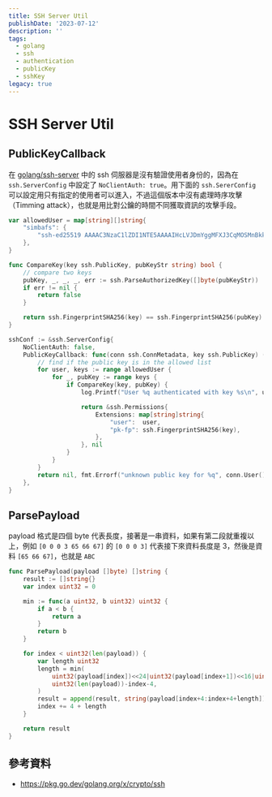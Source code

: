 ```yaml
---
title: SSH Server Util
publishDate: '2023-07-12'
description: ''
tags:
  - golang
  - ssh
  - authentication
  - publicKey
  - sshKey
legacy: true
---
```


# SSH Server Util

## PublicKeyCallback

在 [golang/ssh-server](../ssh-server) 中的 ssh 伺服器是沒有驗證使用者身份的，因為在 `ssh.ServerConfig` 中設定了 `NoClientAuth: true`。用下面的 `ssh.SererConfig` 可以設定用只有指定的使用者可以進入，不過這個版本中沒有處理時序攻擊（Timming attack），也就是用比對公鑰的時間不同獲取資訊的攻擊手段。

```go
var allowedUser = map[string][]string{
	"simbafs": {
		"ssh-ed25519 AAAAC3NzaC1lZDI1NTE5AAAAIHcLVJDmYggMFXJ3CqMOSMnBkkDX1982cdd3rmRqfpMC simba@simba-nb",
	},
}

func CompareKey(key ssh.PublicKey, pubKeyStr string) bool {
	// compare two keys
	pubKey, _, _, _, err := ssh.ParseAuthorizedKey([]byte(pubKeyStr))
	if err != nil {
		return false
	}

	return ssh.FingerprintSHA256(key) == ssh.FingerprintSHA256(pubKey)
}

sshConf := &ssh.ServerConfig{
	NoClientAuth: false,
	PublicKeyCallback: func(conn ssh.ConnMetadata, key ssh.PublicKey) (*ssh.Permissions, error) {
		// find if the public key is in the allowed list
		for user, keys := range allowedUser {
			for _, pubKey := range keys {
				if CompareKey(key, pubKey) {
					log.Printf("User %q authenticated with key %s\n", user, ssh.FingerprintSHA256(key))

					return &ssh.Permissions{
						Extensions: map[string]string{
							"user":  user,
							"pk-fp": ssh.FingerprintSHA256(key),
						},
					}, nil
				}
			}
		}
		return nil, fmt.Errorf("unknown public key for %q", conn.User())
	},
}
```

## ParsePayload

payload 格式是四個 byte 代表長度，接著是一串資料，如果有第二段就重複以上，例如 `[0 0 0 3 65 66 67]` 的 `[0 0 0 3]` 代表接下來資料長度是 3，然後是資料 `[65 66 67]`，也就是 `ABC`

```go
func ParsePayload(payload []byte) []string {
	result := []string{}
	var index uint32 = 0

	min := func(a uint32, b uint32) uint32 {
		if a < b {
			return a
		}
		return b
	}

	for index < uint32(len(payload)) {
		var length uint32
		length = min(
			uint32(payload[index])<<24|uint32(payload[index+1])<<16|uint32(payload[index+2])<<8|uint32(payload[index+3]),
			uint32(len(payload))-index-4,
		)
		result = append(result, string(payload[index+4:index+4+length]))
		index += 4 + length
	}

	return result
}
```

## 參考資料
* https://pkg.go.dev/golang.org/x/crypto/ssh
